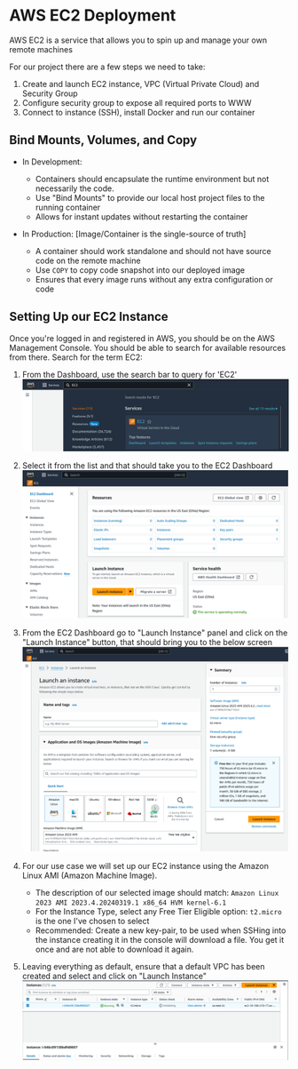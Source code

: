 # AWS EC2 Deployment

AWS EC2 is a service that allows you to spin up and manage your own remote machines

For our project there are a few steps we need to take:

1. Create and launch EC2 instance, VPC (Virtual Private Cloud) and Security Group
2. Configure security group to expose all required ports to WWW
3. Connect to instance (SSH), install Docker and run our container

## Bind Mounts, Volumes, and Copy

- In Development:
    - Containers should encapsulate the runtime environment but not necessarily
    the code.
    - Use "Bind Mounts" to provide our local host project files to the running
    container
    - Allows for instant updates without restarting the container

- In Production: [Image/Container is the single-source of truth]
    - A container should work standalone and should not have source code on the
    remote machine
    - Use `COPY` to copy code snapshot into our deployed image
    - Ensures that every image runs without any extra configuration or code

## Setting Up our EC2 Instance

Once you're logged in and registered in AWS, you should be on the AWS Management
Console. You should be able to search for available resources from there. Search
for the term EC2:

1. From the Dashboard, use the search bar to query for 'EC2'
    ![EC2 Search](../../.attachments/EC2%20Search.png "EC2 Search")

2. Select it from the list and that should take you to the EC2 Dashboard
   ![EC2 Dashboard](../../.attachments/EC2%20Dashboard.png "EC2 Dashbaord")
 
3. From the EC2 Dashboard go to "Launch Instance" panel and click on the "Launch Instance"
button, that should bring you to the below screen
  ![Launch Instance](../../.attachments/EC2%20LaunchInstance.png "EC2 Launch Instance")

4. For our use case we will set up our EC2 instance using the Amazon Linux AMI (Amazon Machine Image).
   - The description of our selected image should match: 
     `Amazon Linux 2023 AMI 2023.4.20240319.1 x86_64 HVM kernel-6.1`
   - For the Instance Type, select any Free Tier Eligible option:
     `t2.micro` is the one I've chosen to select
   - Recommended: Create a new key-pair, to be used when SSHing into the instance creating it in the console
   will download a file. You get it once and are not able to download it again.

5. Leaving everything as default, ensure that a default VPC has been created and select and
   click on "Launch Instance"
   ![Launched Instance](../../.attachments/EC2%20LaunchedInstance.png "EC2 Launched Instance")

